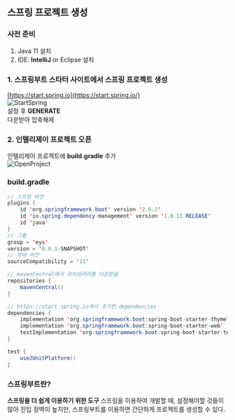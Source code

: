 ## 스프링 프로젝트 생성
### 사전 준비
1. Java 11 설치
2. IDE: **IntelliJ** or Eclipse 설치

### 1. 스프링부트 	스타터 사이트에서 스프링 프로젝트 생성
[https://start.spring.io](https://start.spring.io/)  
![StartSpring]("./spring-initializer.png")  
설정 후 **GENERATE**  
다운받아 압축해제
### 2. 인텔리제이 프로젝트 오픈
인텔리제이 프로젝트에 **build.gradle** 추가  
![OpenProject]("./open-project.png")  


### build.gradle
```java
// 스프링 버전
plugins {
	id 'org.springframework.boot' version '2.6.2'
	id 'io.spring.dependency-management' version '1.0.11.RELEASE'
	id 'java'
}
// 그룹
group = 'eys'
version = '0.0.1-SNAPSHOT'
// 자바 버전
sourceCompatibility = '11'

// mavenCentral에서 라이브러리를 다운받음
repositories {
	mavenCentral()
}

// https://start.spring.io에서 추가한 dependencies
dependencies {
	implementation 'org.springframework.boot:spring-boot-starter-thymeleaf'
	implementation 'org.springframework.boot:spring-boot-starter-web'
	testImplementation 'org.springframework.boot:spring-boot-starter-test'
}

test {
	useJUnitPlatform()
}

```
### **스프링부트란?**
**스프링을 더 쉽게 이용하기 위한 도구**
스프링을 이용하여 개발할 때, 설정해야할 것들이 많아 진입 장벽이 높지만, 스프링부트를 이용하면 간단하게 프로젝트를 생성할 수 있다.